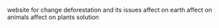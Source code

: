 website for change 
deforestation and its issues 
affect on earth 
affect on animals 
affect on plants 
solution 

